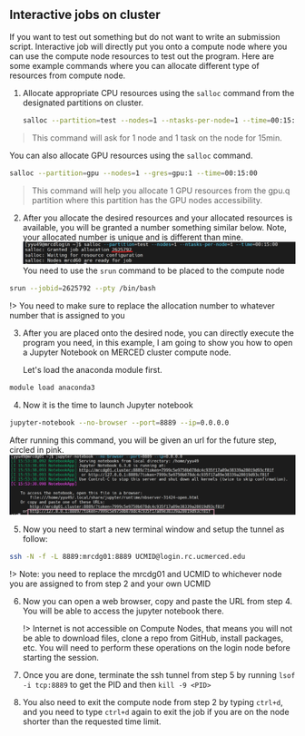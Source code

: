 ## Interactive jobs on cluster <!-- {docsify-ignore} -->
If you want to test out something but do not want to write an submission script. Interactive job will directly put you onto a compute node where you can use the compute node resources to test out the program. Here are some example commands where you can allocate different type of resources from compute node. 
1. Allocate appropriate CPU resources using the `salloc` command from the designated partitions on cluster.  
   ```bash
   salloc --partition=test --nodes=1 --ntasks-per-node=1 --time=00:15:00 
   ```
> This command will ask for 1 node and 1 task on the node for 15min. 
  
  You can also allocate GPU resources using the `salloc` command.
  ```bash
  salloc --partition=gpu --nodes=1 --gres=gpu:1 --time=00:15:00 
  ```
> This command will help you allocate 1 GPU resources from the gpu.q partition where this partition has the GPU nodes accessibility. 
2. After you allocate the desired resources and your allocated resources is available, you will be granted a number something similar below. Note, your allocated number is unique and is different than mine. 
  ![allocation number](imgs/allocation.png "allocation number")
  You need to use the `srun` command to be placed to the compute node 
  ```bash
  srun --jobid=2625792 --pty /bin/bash  
  ```
  !> You need to make sure to replace the allocation number to whatever number that is assigned to you

3. After you are placed onto the desired node, you can directly execute the program you need, in this example, I am going to show you how to open a Jupyter Notebook on MERCED cluster compute node. 
   
   Let's load the anaconda module first. 
  ```bash
  module load anaconda3
  ```
4. Now it is the time to launch Jupyter notebook
  ```bash
  jupyter-notebook --no-browser --port=8889 --ip=0.0.0.0 
  ```
  After running this command, you will be given an url for the future step, circled in pink. 
  ![Jupyter Notebook](imgs/jupyternotebook.png "Jupyter Notebook")

5. Now you need to start a new terminal window and setup the tunnel as follow:
  ```bash
  ssh -N -f -L 8889:mrcdg01:8889 UCMID@login.rc.ucmerced.edu  
  ```
  !> Note: you need to replace the mrcdg01 and UCMID to whichever node you are assigned to from step 2 and your own UCMID

6. Now you can open a web browser, copy and paste the URL from step 4. You will be able to access the jupyter notebook there. 
   
   !> Internet is not accessible on Compute Nodes, that means you will not be able to download files, clone a repo from GitHub, install packages, etc. You will need to perform these operations on the login node before starting the session. 
   
7.	Once you are done, terminate the ssh tunnel from step 5 by running `lsof -i tcp:8889` to get the PID and then `kill -9 <PID>`
8. You also need to exit the compute node from step 2 by typing `ctrl+d`, and you need to type `ctrl+d` again to exit the job if you are on the node shorter than the requested time limit. 